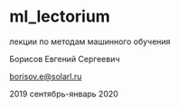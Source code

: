 # ml_lectorium

лекции по методам машинного обучения

Борисов Евгений Сергеевич  

<borisov.e@solarl.ru>


2019 сентябрь-январь 2020
